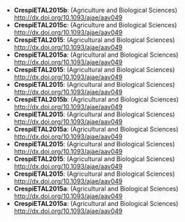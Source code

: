 * **CrespiETAL2015b**: (Agriculture and Biological Sciences) http://dx.doi.org/10.1093/ajae/aav049
* **CrespiETAL2015c**: (Agriculture and Biological Sciences) http://dx.doi.org/10.1093/ajae/aav049
* **CrespiETAL2015**: (Agricultural and Biological Sciences) http://dx.doi.org/10.1093/ajae/aav049
* **CrespiETAL2015a**: (Agricultural and Biological Sciences) http://dx.doi.org/10.1093/ajae/aav049
* **CrespiETAL2015**: (Agricultural and Biological Sciences) http://dx.doi.org/10.1093/ajae/aav049
* **CrespiETAL2015**: (Agricultural and Biological Sciences) http://dx.doi.org/10.1093/ajae/aav049
* **CrespiETAL2015b**: (Agricultural and Biological Sciences) http://dx.doi.org/10.1093/ajae/aav049
* **CrespiETAL2015**: (Agricultural and Biological Sciences) http://dx.doi.org/10.1093/ajae/aav049
* **CrespiETAL2015a**: (Agricultural and Biological Sciences) http://dx.doi.org/10.1093/ajae/aav049
* **CrespiETAL2015**: (Agricultural and Biological Sciences) http://dx.doi.org/10.1093/ajae/aav049
* **CrespiETAL2015**: (Agricultural and Biological Sciences) http://dx.doi.org/10.1093/ajae/aav049
* **CrespiETAL2015**: (Agricultural and Biological Sciences) http://dx.doi.org/10.1093/ajae/aav049
* **CrespiETAL2015a**: (Agricultural and Biological Sciences) http://dx.doi.org/10.1093/ajae/aav049
* **CrespiETAL2015a**: (Agricultural and Biological Sciences) http://dx.doi.org/10.1093/ajae/aav049

